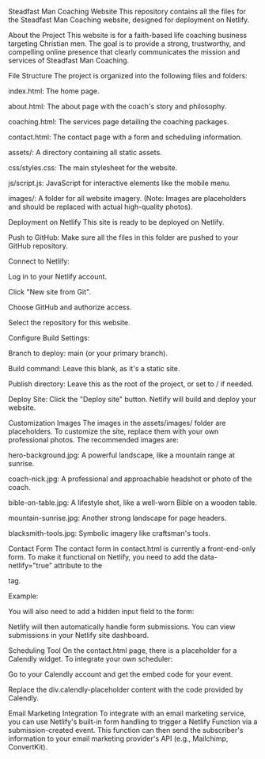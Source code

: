 Steadfast Man Coaching Website
This repository contains all the files for the Steadfast Man Coaching website, designed for deployment on Netlify.

About the Project
This website is for a faith-based life coaching business targeting Christian men. The goal is to provide a strong, trustworthy, and compelling online presence that clearly communicates the mission and services of Steadfast Man Coaching.

File Structure
The project is organized into the following files and folders:

index.html: The home page.

about.html: The about page with the coach's story and philosophy.

coaching.html: The services page detailing the coaching packages.

contact.html: The contact page with a form and scheduling information.

assets/: A directory containing all static assets.

css/styles.css: The main stylesheet for the website.

js/script.js: JavaScript for interactive elements like the mobile menu.

images/: A folder for all website imagery. (Note: Images are placeholders and should be replaced with actual high-quality photos).

Deployment on Netlify
This site is ready to be deployed on Netlify.

Push to GitHub: Make sure all the files in this folder are pushed to your GitHub repository.

Connect to Netlify:

Log in to your Netlify account.

Click "New site from Git".

Choose GitHub and authorize access.

Select the repository for this website.

Configure Build Settings:

Branch to deploy: main (or your primary branch).

Build command: Leave this blank, as it's a static site.

Publish directory: Leave this as the root of the project, or set to / if needed.

Deploy Site: Click the "Deploy site" button. Netlify will build and deploy your website.

Customization
Images
The images in the assets/images/ folder are placeholders. To customize the site, replace them with your own professional photos. The recommended images are:

hero-background.jpg: A powerful landscape, like a mountain range at sunrise.

coach-nick.jpg: A professional and approachable headshot or photo of the coach.

bible-on-table.jpg: A lifestyle shot, like a well-worn Bible on a wooden table.

mountain-sunrise.jpg: Another strong landscape for page headers.

blacksmith-tools.jpg: Symbolic imagery like craftsman's tools.

Contact Form
The contact form in contact.html is currently a front-end-only form. To make it functional on Netlify, you need to add the data-netlify="true" attribute to the <form> tag.

Example:
<form id="contact-form" name="contact" method="POST" data-netlify="true">

You will also need to add a hidden input field to the form:
<input type="hidden" name="form-name" value="contact" />

Netlify will then automatically handle form submissions. You can view submissions in your Netlify site dashboard.

Scheduling Tool
On the contact.html page, there is a placeholder for a Calendly widget. To integrate your own scheduler:

Go to your Calendly account and get the embed code for your event.

Replace the div.calendly-placeholder content with the code provided by Calendly.

Email Marketing Integration
To integrate with an email marketing service, you can use Netlify's built-in form handling to trigger a Netlify Function via a submission-created event. This function can then send the subscriber's information to your email marketing provider's API (e.g., Mailchimp, ConvertKit).
